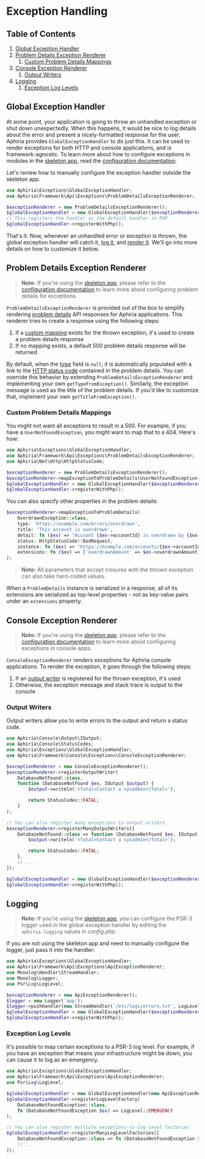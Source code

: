 <h1 id="doc-title">Exception Handling</h1>

<nav class="toc-nav">

<div class="toc-nav-contents">

<h2 id="table-of-contents">Table of Contents</h2>

<ol>
<li><a href="#global-exception-handler">Global Exception Handler</a></li>
<li><a href="#problem-details-exception-renderer">Problem Details Exception Renderer</a><ol>
<li><a href="#custom-problem-details-mappings">Custom Problem Details Mappings</a></li>
</ol>
</li>
<li><a href="#console-exception-renderer">Console Exception Renderer</a><ol>
<li><a href="#output-writers">Output Writers</a></li>
</ol>
</li>
<li><a href="#logging">Logging</a><ol>
<li><a href="#exception-log-levels">Exception Log Levels</a></li>
</ol>
</li>
</ol>

</div>

</nav>

<h2 id="global-exception-handler">Global Exception Handler</h2>

At some point, your application is going to throw an unhandled exception or shut down unexpectedly.  When this happens, it would be nice to log details about the error and present a nicely-formatted response for the user.  Aphiria provides `GlobalExceptionHandler` to do just this.  It can be used to render exceptions for both HTTP and console applications, and is framework-agnostic.  To learn more about how to configure exceptions in modules in the <a href="https://github.com/aphiria/app" target="_blank">skeleton app</a>, read the [configuration documentation](configuration.md#component-exception-handler).

Let's review how to manually configure the exception handler outside the skeleton app.

```php
use Aphiria\Exceptions\GlobalExceptionHandler;
use Aphiria\Framework\Api\Exceptions\ProblemDetailsExceptionRenderer;

$exceptionRenderer = new ProblemDetailsExceptionRenderer();
$globalExceptionHandler = new GlobalExceptionHandler($exceptionRenderer);
// This registers the handler as the default handler in PHP
$globalExceptionHandler->registerWithPhp();
```

That's it.  Now, whenever an unhandled error or exception is thrown, the global exception handler will catch it, [log it](#logging), and [render it](#problem-details-exception-renderer).  We'll go into more details on how to customize it below.

<h2 id="problem-details-exception-renderer">Problem Details Exception Renderer</h2>

> **Note:** If you're using the <a href="https://github.com/aphiria/app" target="_blank">skeleton app</a>, please refer to the [configuration documentation](configuration.md#component-exception-handler) to learn more about configuring problem details for exceptions.

`ProblemDetailsExceptionRenderer` is provided out of the box to simplify rendering <a href="https://tools.ietf.org/html/rfc7807" target="_blank">problem details</a> API responses for Aphiria applications.  This renderer tries to create a response using the following steps:
  
1. If a [custom mapping](#custom-problem-details-mappings) exists for the thrown exception, it's used to create a problem details response
2. If no mapping exists, a default 500 problem details response will be returned

By default, when the <a href="https://tools.ietf.org/html/rfc7807#section-3.1" target="_blank">type</a> field is `null`, it is automatically populated with a link to the <a href="https://tools.ietf.org/html/rfc7231#section-6" target="_blank">HTTP status code</a> contained in the problem details.  You can override this behavior by extending `ProblemDetailsExceptionRenderer` and implementing your own `getTypeFromException()`.  Similarly, the exception message is used as the title of the problem details.  If you'd like to customize that, implement your own `getTitleFromException()`.

<h3 id="custom-problem-details-mappings">Custom Problem Details Mappings</h3>

You might not want all exceptions to result in a 500.  For example, if you have a `UserNotFoundException`, you might want to map that to a 404.  Here's how:

```php
use Aphiria\Exceptions\GlobalExceptionHandler;
use Aphiria\Framework\Api\Exceptions\ProblemDetailsExceptionRenderer;
use Aphiria\Net\Http\HttpStatusCode;

$exceptionRenderer = new ProblemDetailsExceptionRenderer();
$exceptionRenderer->mapExceptionToProblemDetails(UserNotFoundException::class, status: HttpStatusCode::NotFound);
$globalExceptionHandler = new GlobalExceptionHandler($exceptionRenderer);
$globalExceptionHandler->registerWithPhp();
```

You can also specify other properties in the problem details:

```php
$exceptionRenderer->mapExceptionToProblemDetails(
    OverdrawnException::class,
    type: 'https://example.com/errors/overdrawn',
    title: 'This account is overdrawn',
    detail: fn ($ex) => "Account {$ex->accountId} is overdrawn by {$ex->overdrawnAmount}",
    status: HttpStatusCode::BadRequest,
    instance: fn ($ex) => "https://example.com/accounts/{$ex->accountId}/errors/{$ex->id}",
    extensions: fn ($ex) => ['overdrawnAmount' => $ex->overdrawnAmount]
);
```

> **Note:** All parameters that accept closures with the thrown exception can also take hard-coded values.

When a `ProblemDetails` instance is serialized in a response, all of its extensions are serialized as top-level properties - not as key-value pairs under an `extensions` property.

<h2 id="console-exception-renderer">Console Exception Renderer</h2>

> **Note:** If you're using the <a href="https://github.com/aphiria/app" target="_blank">skeleton app</a>, please refer to the [configuration documentation](configuration.md#component-exception-handler) to learn more about configuring exceptions in console apps.

`ConsoleExceptionRenderer` renders exceptions for Aphiria console applications.  To render the exception, it goes through the following steps:

1. If an [output writer](#output-writers) is registered for the thrown exception, it's used
2. Otherwise, the exception message and stack trace is output to the console

<h3 id="output-writers">Output Writers</h3>

Output writers allow you to write errors to the output and return a status code.

```php
use Aphiria\Console\Output\IOutput;
use Aphiria\Console\StatusCodes;
use Aphiria\Exceptions\GlobalExceptionHandler;
use Aphiria\Framework\Console\Exceptions\ConsoleExceptionRenderer;

$exceptionRenderer = new ConsoleExceptionRenderer();
$exceptionRenderer->registerOutputWriter(
    DatabaseNotFound::class,
    function (DatabaseNotFound $ex, IOutput $output) {
        $output->writeln('<fatal>Contact a sysadmin</fatal>');

        return StatusCodes::FATAL;
    }
);

// You can also register many exceptions-to-output writers
$exceptionRenderer->registerManyOutputWriters([
    DatabaseNotFound::class => function (DatabaseNotFound $ex, IOutput $output) {
        $output->writeln('<fatal>Contact a sysadmin</fatal>');

        return StatusCodes::FATAL;
    },
    // ...
]);

$globalExceptionHandler = new GlobalExceptionHandler($exceptionRenderer);
$globalExceptionHandler->registerWithPhp();
```

<h2 id="logging">Logging</h2>

> **Note:** If you're using the <a href="https://github.com/aphiria/app">skeleton app</a>, you can configure the PSR-3 logger used in the global exception handler by editing the `aphiria.logging` values in _config.php_.

If you are not using the skeleton app and need to manually configure the logger, just pass it into the handler:

```php
use Aphiria\Exceptions\GlobalExceptionHandler;
use Aphiria\Framework\Api\Exceptions\ApiExceptionRenderer;
use Monolog\Handler\StreamHandler;
use Monolog\Logger;
use Psr\Log\LogLevel;

$exceptionRenderer = new ApiExceptionRenderer();
$logger = new Logger('app');
$logger->pushHandler(new StreamHandler('/etc/logs/errors.txt', LogLevel::DEBUG));
$globalExceptionHandler = new GlobalExceptionHandler($exceptionRenderer, $logger);
$globalExceptionHandler->registerWithPhp();
```

<h3 id="exception-log-levels">Exception Log Levels</h3>

It's possible to map certain exceptions to a PSR-3 log level.  For example, if you have an exception that means your infrastructure might be down, you can cause it to log as an emergency.

```php
use Aphiria\Exceptions\GlobalExceptionHandler;
use Aphiria\Framework\Api\Exceptions\ApiExceptionRenderer;
use Psr\Log\LogLevel;

$globalExceptionHandler = new GlobalExceptionHandler(new ApiExceptionRenderer());
$globalExceptionHandler->registerLogLevelFactory(
    DatabaseNotFoundException::class,
    fn (DatabaseNotFoundException $ex) => LogLevel::EMERGENCY
);

// You can also register multiple exceptions-to-log-level factories
$globalExceptionHandler->registerManyLogLevelFactories([
    DatabaseNotFoundException::class => fn (DatabaseNotFoundException $ex) => LogLevel::EMERGENCY,
    // ...
]);
```
